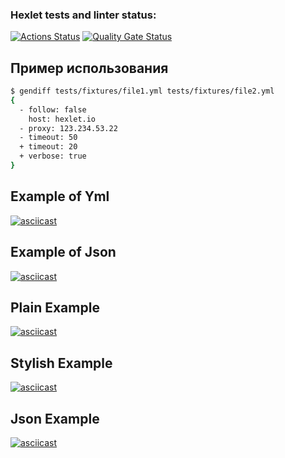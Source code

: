 ### Hexlet tests and linter status:
[![Actions Status](https://github.com/J-u-i-c-y/php-project-48/actions/workflows/hexlet-check.yml/badge.svg)](https://github.com/J-u-i-c-y/php-project-48/actions)
[![Quality Gate Status](https://sonarcloud.io/api/project_badges/measure?project=J-u-i-c-y_php-project-48&metric=alert_status)](https://sonarcloud.io/summary/new_code?id=J-u-i-c-y_php-project-48)

## Пример использования

```bash
$ gendiff tests/fixtures/file1.yml tests/fixtures/file2.yml
{
  - follow: false
    host: hexlet.io
  - proxy: 123.234.53.22
  - timeout: 50
  + timeout: 20
  + verbose: true
}
```

## Example of Yml
[![asciicast](https://asciinema.org/a/EHvDiPWNCmEOxIEUvudJ0COfD.svg)](https://asciinema.org/a/EHvDiPWNCmEOxIEUvudJ0COfD)

## Example of Json
[![asciicast](https://asciinema.org/a/zZswWTNMloWEysVRhtradYkn8.svg)](https://asciinema.org/a/zZswWTNMloWEysVRhtradYkn8)

## Plain Example
[![asciicast](https://asciinema.org/a/bUjOxsg42DyOcENwyiJdIdU9s.svg)](https://asciinema.org/a/bUjOxsg42DyOcENwyiJdIdU9s)

## Stylish Example
[![asciicast](https://asciinema.org/a/lsPbTAusBKpi0Fs2nlEciVIvt.svg)](https://asciinema.org/a/lsPbTAusBKpi0Fs2nlEciVIvt)

## Json Example
[![asciicast](https://asciinema.org/a/nlIQyIvgl2vLHZggXQnHA8gXt.svg)](https://asciinema.org/a/nlIQyIvgl2vLHZggXQnHA8gXt)